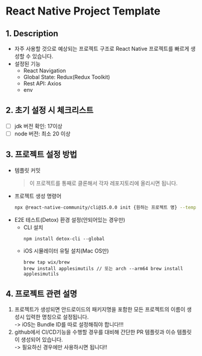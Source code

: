 # React Native Project Template

## 1. Description

- 자주 사용할 것으로 예상되는 프로젝트 구조로 React Native 프로젝트를 빠르게 생성할 수 있습니다.
- 설정된 기능
  - React Navigation
  - Global State: Redux(Redux Toolkit)
  - Rest API: Axios
  - env

## 2. 초기 설정 시 체크리스트

- [ ] jdk 버전 확인: 17이상
- [ ] node 버전: 최소 20 이상

## 3. 프로젝트 설정 방법

- 템플릿 커밋  
  > 이 프로젝트를 통째로 클론해서 각자 레포지토리에 올리시면 됩니다.
- 프로젝트 생성 명령어
  ```bash
  npx @react-native-community/cli@15.0.0 init {원하는 프로젝트 명} --template {템플릿이 저장된 git 레포 경로}
  ```
- E2E 테스트(Detox) 환경 설정(안되어있는 경우만)
    - CLI 설치
      ```
      npm install detox-cli --global
      ```
   - iOS 시뮬레이터 유틸 설치(Mac OS만)
     ```
     brew tap wix/brew
     brew install applesimutils // 또는 arch --arm64 brew install applesimutils
     ```

## 4. 프로젝트 관련 설명

1. 프로젝트가 생성되면 안드로이드의 패키지명을 포함한 모든 프로젝트의 이름이 생성시 입력한 명칭으로 설정됩니다.  
   -> iOS는 Bundle ID를 따로 설정해줘야 합니다!!!
2. github에서 CI/CD기능을 수행할 경우를 대비해 간단한 PR 템플릿과 이슈 템플릿이 생성되어 있습니다.  
   -> 필요하신 경우에만 사용하시면 됩니다!!
